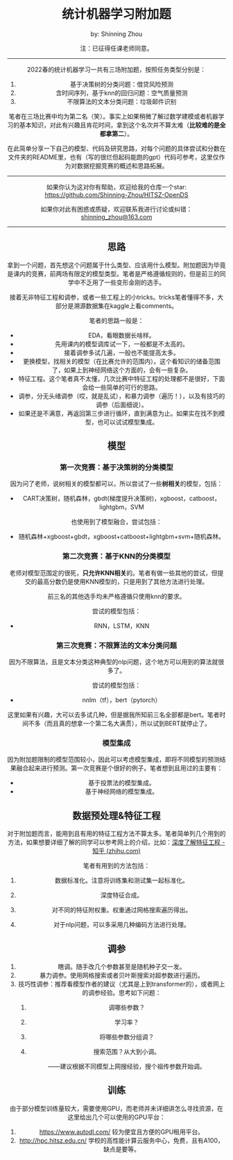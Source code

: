# <center> 统计机器学习附加题

<center> by: Shinning Zhou

注：已征得任课老师同意。

______________________________________________________________________

2022春的统计机器学习一共有三场附加题，按照任务类型分别是：

1. 基于决策树的分类问题：借贷风险预测
2. 含时间序列，基于knn的回归问题：空气质量预测
3. 不限算法的文本分类问题：垃圾邮件识别

笔者在三场比赛中均为第二名（笑）。事实上如果稍微了解过数学建模或者机器学习的基本知识，对此有兴趣且肯花时间，拿到这个名次并不算太难（**比较难的是全都拿第二**）。

在此简单分享一下自己的模型、代码及研究思路，对每个问题的具体尝试和分数在文件夹的README里，也有（写的很烂但起码能跑的gpt）代码可参考，这里仅作为对数据挖掘竞赛的概述和思路拓展。

______________________________________________________________________

如果你认为这对你有帮助，欢迎给我的仓库一个star: https://github.com/Shinning-Zhou/HITSZ-OpenDS

如果你对此有困惑或质疑，欢迎联系我进行讨论或纠错：shinning_zhou@163.com

______________________________________________________________________

## 思路

拿到一个问题，首先想这个问题属于什么类型、应该用什么模型。附加题因为毕竟是课内的竞赛，前两场有限定的模型类型。笔者是严格遵循规则的，但是前三的同学中不乏用了一些变形金刚的选手。

接着无非特征工程和调参，或者一些工程上的小tricks。tricks笔者懂得不多，大部分是溯源数据集在kaggle上看comments。

笔者的思路一般是：

- EDA，看眼数据长啥样。
- 先用课内的模型调库试一下，一般都是不太高的。
- 接着调参多试几遍，一般也不能提高太多。
- 更换模型，找相关的模型（在比赛允许的范围内）。这个看知识的储备范围了，如果上到神经网络这个方面的，会有一些复杂。
- 特征工程。这个笔者真不太懂，几次比赛中特征工程的处理都不是很好，下面会给一些简单的可行的思路。
- 调参，分无头绪调参（哎，就是乱试），和暴力调参（遍历！），以及有技巧的调参（后面细说）。
- 如果还是不满意，再返回第三步进行循环，直到满意为止。如果实在找不到模型，也可以试试模型集成。

## 模型

### 第一次竞赛：基于决策树的分类模型

因为问了老师，说树相关的模型都可以，所以尝试了一些**树相关**的模型，包括：

- CART决策树，随机森林，gbdt(梯度提升决策树)，xgboost，catboost，lightgbm，SVM

也使用到了模型融合，尝试包括：

- 随机森林+xgboost+gbdt，xgboost+catboost+lightgbm+svm+随机森林。

### 第二次竞赛：基于KNN的分类模型

老师对模型范围定的很死，**只允许KNN相关**的。笔者有做一些其他的尝试，但提交的最高分数仍是使用KNN模型的，只是用到了其他方法进行处理。

前三名的其他选手均未严格遵循只使用knn的要求。

尝试的模型包括：

- RNN，LSTM，KNN

### 第三次竞赛：不限算法的文本分类问题

因为不限算法，且是文本分类这种典型的nlp问题，这个地方可以用到的算法就很多了。

尝试的模型包括：

- nnlm（tf），bert（pytorch）

这里如果有兴趣，大可以去多试几种，但是据我所知前三名全部都是bert。笔者时间不多（而且真的想拿一个第二名大满贯），所以试到BERT就停止了。

### 模型集成

因为附加题限制的模型范围较小，因此可以考虑模型集成，即将不同模型的预测结果融合起来进行预测。第一次竞赛是个很好的例子。笔者想到且用过的主要有：

- 基于投票法的模型集成。
- 基于神经网络的模型集成。

## 数据预处理&特征工程

对于附加题而言，能用到且有用的特征工程方法不算太多。笔者简单列几个用到的方法，如果想要详细了解的同学可以参考网上的介绍，比如：[深度了解特征工程 - 知乎 (zhihu.com)](https://zhuanlan.zhihu.com/p/111296130)

笔者有用到的方法包括：

1. 数据标准化。注意将训练集和测试集一起标准化。

2. 深度特征合成。

3. 对不同的特征附权重。权重通过网格搜索遍历得出。

4. 对于nlp问题，可以多采用几种编码方法进行处理。

## 调参

1. 瞎调。随手改几个参数甚至是随机种子交一发。
2. 暴力调参。使用网格搜索或者贝叶斯搜索对超参数进行遍历。
3. 技巧性调参：推荐看模型作者的建议（尤其是上到transformer的），或者网上的调参经验。思考如下问题：
   1. 调哪些参数？

   2. 学习率？

   3. 将哪些参数分组调？

   4. 搜索范围？从大到小调。

      ——建议根据不同模型上网搜经验，搜个祖传参数开始调。

## 训练

由于部分模型训练量较大，需要使用GPU，而老师并未详细讲怎么寻找资源，在这里给出几个可以使用的GPU平台：

1. https://www.autodl.com/ 较为便宜且方便的GPU租用平台。
2. http://hpc.hitsz.edu.cn/ 学校的高性能计算云服务中心，免费，且有A100，缺点是要等。
